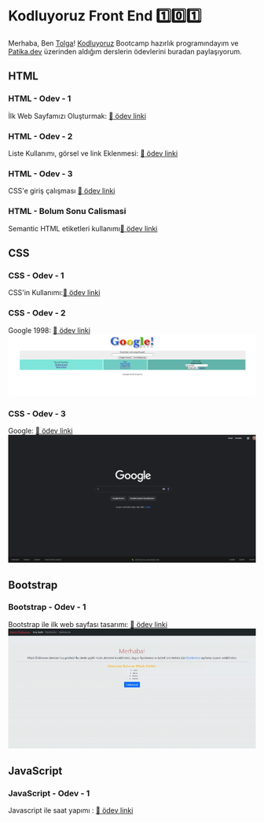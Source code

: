 # Kodluyoruz Front End :one::zero::one:
Merhaba,  Ben [Tolga](https://github.com/tolgaaltinordu)! [Kodluyoruz](https://www.kodluyoruz.org/) Bootcamp hazırlık programındayım ve [Patika.dev](https://www.patika.dev/tr) üzerinden aldığım derslerin ödevlerini buradan paylaşıyorum. 

## HTML

### HTML - Odev  - 1
İlk Web Sayfamızı Oluşturmak: [:link: ödev linki](https://github.com/tolgaaltinordu/Kodluyoruz-Frontend-101/blob/main/HTML-Dersleri/Odev1/index.html)

### HTML - Odev - 2
Liste Kullanımı, görsel ve link Eklenmesi: [:link: ödev linki](https://github.com/tolgaaltinordu/Kodluyoruz-Frontend-101/blob/main/HTML-Dersleri/Odev2/index.html)
### HTML - Odev - 3
CSS'e giriş çalışması [:link: ödev linki](https://github.com/tolgaaltinordu/Kodluyoruz-Frontend-101/blob/main/HTML-Dersleri/odev%203/index.html)
### HTML - Bolum Sonu Calismasi
Semantic HTML etiketleri kullanımı[:link: ödev linki](https://github.com/tolgaaltinordu/Kodluyoruz-Frontend-101/tree/main/HTML-Dersleri/Bolum%20Sonu%20Calismasi)
## CSS
### CSS - Odev - 1
CSS'in Kullanımı:[:link: ödev linki](https://github.com/tolgaaltinordu/Kodluyoruz-Frontend-101/tree/main/CSS-Dersleri/Odev1)
### CSS - Odev - 2
Google 1998: [:link: ödev linki](https://github.com/tolgaaltinordu/Kodluyoruz-Frontend-101/tree/main/CSS-Dersleri/Odev2)
![Google 1998](CSS-Dersleri/Odev2/google%201998.png)
### CSS - Odev - 3
Google: [:link: ödev linki](https://github.com/tolgaaltinordu/Kodluyoruz-Frontend-101/tree/main/CSS-Dersleri/Odev3)
![Google](CSS-Dersleri/Odev3/ScreenShot.png)
## Bootstrap
### Bootstrap - Odev - 1
Bootstrap ile ilk web sayfası tasarımı: [:link: ödev linki](https://github.com/tolgaaltinordu/Kodluyoruz-Frontend-101/tree/main/Bootstrap-Dersleri/Odev1) 
![Müzik Dükkanım](Bootstrap-Dersleri/Odev1/M%C3%BCzik%20D%C3%BCkkan%C4%B1m.gif)
## JavaScript
### JavaScript - Odev - 1
Javascript ile saat yapımı : [:link: ödev linki](https://github.com/tolgaaltinordu/Kodluyoruz-Frontend-101/tree/main/JavaScript%20-%20Dersleri/Odev1)